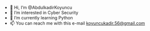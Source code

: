 - 👋 Hi, I’m @AbdulkadirKoyuncu
- 👀 I’m interested in Cyber Security
- 🌱 I’m currently learning Python
- 📫 You can reach me with this e-mail koyuncukadir.56@gmail.com

<!---
AbdulkadirKoyuncu/AbdulkadirKoyuncu is a ✨ special ✨ repository because its `README.md` (this file) appears on your GitHub profile.
You can click the Preview link to take a look at your changes.
--->
